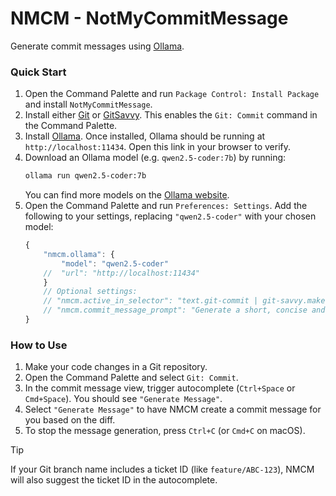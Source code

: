 # NMCM - NotMyCommitMessage

Generate commit messages using [Ollama](https://ollama.com/).

### Quick Start

1.  Open the Command Palette and run `Package Control: Install Package` and install `NotMyCommitMessage`.
2.  Install either [Git](https://packagecontrol.io/packages/Git) or [GitSavvy](https://packagecontrol.io/packages/GitSavvy). This enables the `Git: Commit` command in the Command Palette.
3.  Install [Ollama](https://ollama.com/). Once installed, Ollama should be running at `http://localhost:11434`. Open this link in your browser to verify.
4.  Download an Ollama model (e.g. `qwen2.5-coder:7b`) by running:
    ```bash
    ollama run qwen2.5-coder:7b
    ```
    You can find more models on the [Ollama website](https://ollama.com/search).
5.  Open the Command Palette and run `Preferences: Settings`. Add the following to your settings, replacing `"qwen2.5-coder"` with your chosen model:
    ```js
    {
        "nmcm.ollama": {
            "model": "qwen2.5-coder"
        //  "url": "http://localhost:11434"
        }
        // Optional settings:
        // "nmcm.active_in_selector": "text.git-commit | git-savvy.make-commit",
        // "nmcm.commit_message_prompt": "Generate a short, concise and correct git commit message."
    }
    ```

### How to Use

1.  Make your code changes in a Git repository.
2.  Open the Command Palette and select `Git: Commit`.
3.  In the commit message view, trigger autocomplete (`Ctrl+Space` or `Cmd+Space`). You should see `"Generate Message"`.
4.  Select `"Generate Message"` to have NMCM create a commit message for you based on the diff.
5.  To stop the message generation, press `Ctrl+C` (or `Cmd+C` on macOS).

> [!TIP]
> If your Git branch name includes a ticket ID (like `feature/ABC-123`), NMCM will also suggest the ticket ID in the autocomplete.
